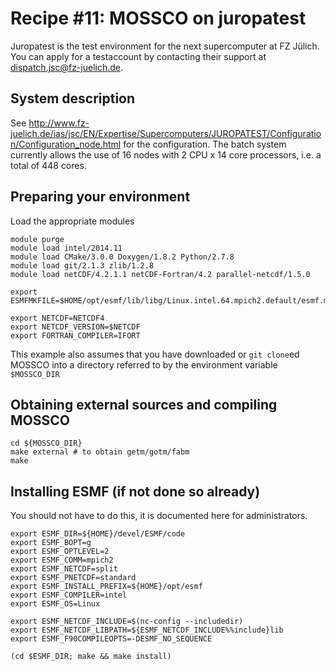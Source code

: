 # Recipe #11: MOSSCO on juropatest

Juropatest is the test environment for the next supercomputer at FZ Jülich.  You can apply for a testaccount by contacting their support at <dispatch.jsc@fz-juelich.de>.


## System description

See <http://www.fz-juelich.de/ias/jsc/EN/Expertise/Supercomputers/JUROPATEST/Configuration/Configuration_node.html> for the configuration.  The batch system currently allows the use of 16 nodes with 2 CPU x 14 core processors, i.e. a total of 448 cores.


## Preparing your environment

Load the appropriate modules

	module purge
    module load intel/2014.11
    module load CMake/3.0.0 Doxygen/1.8.2 Python/2.7.8
    module load git/2.1.3 zlib/1.2.8
    module load netCDF/4.2.1.1 netCDF-Fortran/4.2 parallel-netcdf/1.5.0

    export ESMFMKFILE=$HOME/opt/esmf/lib/libg/Linux.intel.64.mpich2.default/esmf.mk

    export NETCDF=NETCDF4
    export NETCDF_VERSION=$NETCDF
    export FORTRAN_COMPILER=IFORT

This example also assumes that you have downloaded or `git clone`ed MOSSCO into a directory referred to by the environment variable `$MOSSCO_DIR`

## Obtaining external sources and compiling MOSSCO

    cd ${MOSSCO_DIR}
    make external # to obtain getm/gotm/fabm
    make


## Installing ESMF (if not done so already)

You should not have to do this, it is documented here for administrators.

	export ESMF_DIR=${HOME}/devel/ESMF/code
    export ESMF_BOPT=g
	export ESMF_OPTLEVEL=2
	export ESMF_COMM=mpich2
	export ESMF_NETCDF=split
    export ESMF_PNETCDF=standard
	export ESMF_INSTALL_PREFIX=${HOME}/opt/esmf
	export ESMF_COMPILER=intel
	export ESMF_OS=Linux
	
	export ESMF_NETCDF_INCLUDE=$(nc-config --includedir)
	export ESMF_NETCDF_LIBPATH=${ESMF_NETCDF_INCLUDE%%include}lib
	export ESMF_F90COMPILEOPTS=-DESMF_NO_SEQUENCE

	(cd $ESMF_DIR; make && make install)